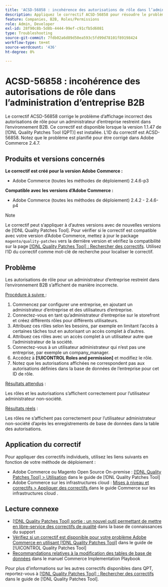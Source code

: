 ```yaml
---
title: 'ACSD-56858 : incohérence des autorisations de rôle dans l’administration d’entreprise B2B'
description: Appliquez le correctif ACSD-56858 pour résoudre le problème d’Adobe Commerce où les autorisations de rôle s’affichent incorrectement pour un administrateur d’entreprise restreint dans l’environnement B2B.
feature: Companies, B2B, Roles/Permissions
role: Admin, Developer
exl-id: 28f90c8b-5d8b-4444-99ef-c91cfb5d6081
type: Troubleshooting
source-git-commit: 7fdb02a6d89d50ea593c5fd99d78101f89198424
workflow-type: tm+mt
source-wordcount: '436'
ht-degree: 0%

---
```


# ACSD-56858 : incohérence des autorisations de rôle dans l’administration d’entreprise B2B

Le correctif ACSD-56858 corrige le problème d’affichage incorrect des autorisations de rôle pour un administrateur d’entreprise restreint dans l’environnement B2B. Ce correctif est disponible lorsque la version 1.1.47 de [!DNL Quality Patches Tool (QPT)] est installée. L’ID du correctif est ACSD-56858. Notez que le problème est planifié pour être corrigé dans Adobe Commerce 2.4.7.

## Produits et versions concernés

**Le correctif est créé pour la version Adobe Commerce :**

* Adobe Commerce (toutes les méthodes de déploiement) 2.4.6-p3

**Compatible avec les versions d’Adobe Commerce :**

* Adobe Commerce (toutes les méthodes de déploiement) 2.4.2 - 2.4.6-p4

>[!NOTE]
>
>Le correctif peut s’appliquer à d’autres versions avec de nouvelles versions de [!DNL Quality Patches Tool]. Pour vérifier si le correctif est compatible avec votre version d’Adobe Commerce, mettez à jour le package `magento/quality-patches` vers la dernière version et vérifiez la compatibilité sur la page [[!DNL Quality Patches Tool] : Rechercher des correctifs](https://experienceleague.adobe.com/tools/commerce-quality-patches/index.html?lang=fr). Utilisez l’ID du correctif comme mot-clé de recherche pour localiser le correctif.

## Problème

Les autorisations de rôle pour un administrateur d’entreprise restreint dans l’environnement B2B s’affichent de manière incorrecte.

<u>Procédure à suivre </u> :

1. Commencez par configurer une entreprise, en ajoutant un administrateur d’entreprise et des utilisateurs d’entreprise.
1. Connectez-vous en tant qu’administrateur d’entreprise sur le storefront et créez différents rôles pour différents utilisateurs.
1. Attribuez ces rôles selon les besoins, par exemple en limitant l’accès à certaines tâches tout en autorisant un accès complet à d’autres.
1. Attribuez ces rôles avec un accès complet à un utilisateur autre que l’administrateur de la société.
1. Connectez-vous à un utilisateur administrateur qui n’est pas une entreprise, par exemple un company_manager.
1. Accédez à **[!UICONTROL Roles and permission]** et modifiez le rôle.
1. Notez que les autorisations affichées ne correspondent pas aux autorisations définies dans la base de données de l’entreprise pour cet ID de rôle.

<u>Résultats attendus</u> :

Les rôles et les autorisations s’affichent correctement pour l’utilisateur administrateur non-société.

<u>Résultats réels</u> :

Les rôles ne s’affichent pas correctement pour l’utilisateur administrateur non-société d’après les enregistrements de base de données dans la table des autorisations.

## Application du correctif

Pour appliquer des correctifs individuels, utilisez les liens suivants en fonction de votre méthode de déploiement :

* Adobe Commerce ou Magento Open Source On-premise : [[!DNL Quality Patches Tool] > Utilisation](/help/tools/quality-patches-tool/usage.md) dans le guide de [!DNL Quality Patches Tool]
* Adobe Commerce sur les infrastructures cloud : [ Mises à niveau et correctifs > Appliquer des correctifs ](https://experienceleague.adobe.com/docs/commerce-cloud-service/user-guide/develop/upgrade/apply-patches.html?lang=fr) dans le guide Commerce sur les infrastructures cloud .

## Lecture connexe

* [[!DNL Quality Patches Tool] sortie : un nouvel outil permettant de mettre en libre-service des correctifs de qualité](https://experienceleague.adobe.com/fr/docs/commerce-operations/tools/quality-patches-tool/quality-patches-tool-to-self-serve-quality-patches) dans la base de connaissances du support
* [Vérifiez si un correctif est disponible pour votre problème Adobe Commerce en utilisant [!DNL Quality Patches Tool]](/help/tools/quality-patches-tool/patches-available-in-qpt/check-patch-for-magento-issue-with-magento-quality-patches.md) dans le guide de [!UICONTROL Quality Patches Tool]
* [Recommandations relatives à la modification des tables de base de données](https://experienceleague.adobe.com/fr/docs/commerce-operations/implementation-playbook/best-practices/development/modifying-core-and-third-party-tables#why-adobe-recommends-avoiding-modifications) dans le manuel Commerce Implementation Playbook

Pour plus d’informations sur les autres correctifs disponibles dans QPT, reportez-vous à [[!DNL Quality Patches Tool] : Rechercher des correctifs](https://experienceleague.adobe.com/tools/commerce-quality-patches/index.html?lang=fr) dans le guide de [!DNL Quality Patches Tool].

